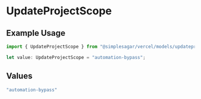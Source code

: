 # UpdateProjectScope

## Example Usage

```typescript
import { UpdateProjectScope } from "@simplesagar/vercel/models/updateprojectop.js";

let value: UpdateProjectScope = "automation-bypass";
```

## Values

```typescript
"automation-bypass"
```